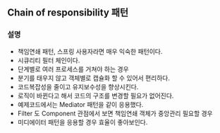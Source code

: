 ## Chain of responsibility 패턴

### 설명

- 책임연쇄 패턴, 스프링 사용자라면 매우 익숙한 패턴이다.
- 시큐리티 필터 체인이다.
- 단계별로 여러 프로세스를 거쳐야 하는 경우
- 분기를 태우지 않고 객체별로 캡슐화 할 수 있어서 편리하다.
- 코드복잡성을 줄이고 유지보수성을 향상시킨다.
- 로직이 바뀐다고 해서 코드의 구조를 변경할 필요가 없어진다.
- 예제코드에서는 Mediator 패턴을 같이 응용했다.
- Filter 도 Component 관점에서 보면 책임연쇄 객체가 중앙관리 필요할 경우
- 미디에이터 패턴을 응용할 경우 효율이 좋아보인다.
